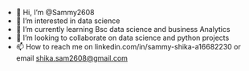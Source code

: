 - 👋 Hi, I’m @Sammy2608
- 👀 I’m interested in data science
- 🌱 I’m currently learning Bsc data science and business Analytics
- 💞️ I’m looking to collaborate on data science and python projects
- 📫 How to reach me on linkedin.com/in/sammy-shika-a16682230 or email shika.sam2608@gmail.com

<!---
Sammy2608/Sammy2608 is a ✨ special ✨ repository because its `README.md` (this file) appears on your GitHub profile.
You can click the Preview link to take a look at your changes.
--->
